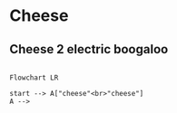 # Cheese
## Cheese 2 electric boogaloo

```mermaid

Flowchart LR

start --> A["cheese"<br>"cheese"]
A --> 
